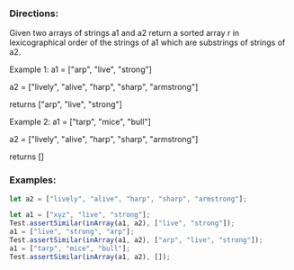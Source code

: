 ### Directions:

Given two arrays of strings a1 and a2 return a sorted array r in lexicographical order of the strings of a1 which are substrings of strings of a2.

Example 1: a1 = ["arp", "live", "strong"]

a2 = ["lively", "alive", "harp", "sharp", "armstrong"]

returns ["arp", "live", "strong"]

Example 2: a1 = ["tarp", "mice", "bull"]

a2 = ["lively", "alive", "harp", "sharp", "armstrong"]

returns []

### Examples:

```javascript
let a2 = ["lively", "alive", "harp", "sharp", "armstrong"];

let a1 = ["xyz", "live", "strong"];
Test.assertSimilar(inArray(a1, a2), ["live", "strong"]);
a1 = ["live", "strong", "arp"];
Test.assertSimilar(inArray(a1, a2), ["arp", "live", "strong"]);
a1 = ["tarp", "mice", "bull"];
Test.assertSimilar(inArray(a1, a2), []);
```